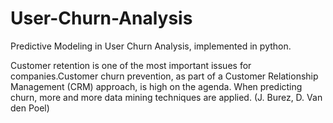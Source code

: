 # User-Churn-Analysis
Predictive Modeling in User Churn Analysis, implemented in python.

Customer retention is one of the most important issues for companies.Customer churn prevention, as part of a Customer Relationship
Management (CRM) approach, is high on the agenda.  When predicting churn, more and more data mining techniques are applied. (J. Burez, D. Van den Poel)
